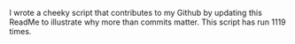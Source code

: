 I wrote a cheeky script that contributes to my Github by updating this ReadMe to illustrate why more than commits matter. This script has run 1119 times.
